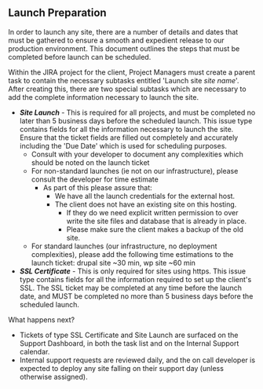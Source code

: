 ## Launch Preparation

In order to launch any site, there are a number of details and dates that must be gathered to ensure a smooth and expedient release to our production environment.  This document outlines the steps that must be completed before launch can be scheduled.

Within the JIRA project for the client, Project Managers must create a parent task to contain the necessary subtasks entitled 'Launch site _site name_'.  After creating this, there are two special subtasks which are necessary to add the complete information necessary to launch the site.

* _**Site Launch**_ - This is required for all projects, and must be completed no later than 5 business days before the scheduled launch.  This issue type contains fields for all the information necessary to launch the site.  Ensure that the ticket fields are filled out completely and accurately including the 'Due Date' which is used for scheduling purposes.
	* Consult with your developer to document any complexities which should be noted on the launch ticket
	* For non-standard launches (ie not on our infrastructure), please consult the developer for time estimate
		* As part of this please assure that:
			* We have all the launch credentials for the external host.
			* The client does not have an existing site on this hosting.
				* If they do we need explicit written permission to over write the site files and database that is already in place.
				* Please make sure the client makes a backup of the old site.
	* For standard launches (our infrastructure, no deployment complexities), please add the following time estimations to the launch ticket: drupal site ~30 min, wp site ~60 min
* _**SSL Certificate**_ - This is only required for sites using https.  This issue type contains fields for all the information required to set up the client's SSL.  The SSL ticket may be completed at any time before the launch date, and MUST be completed no more than 5 business days before the scheduled launch.

What happens next?

* Tickets of type SSL Certificate and Site Launch are surfaced on the Support Dashboard, in both the task list and on the Internal Support calendar.
* Internal support requests are reviewed daily, and the on call developer is expected to deploy any site falling on their support day (unless otherwise assigned).
